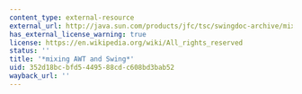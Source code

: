 ```yaml
---
content_type: external-resource
external_url: http://java.sun.com/products/jfc/tsc/swingdoc-archive/mixing.html
has_external_license_warning: true
license: https://en.wikipedia.org/wiki/All_rights_reserved
status: ''
title: '*mixing AWT and Swing*'
uid: 352d18bc-bfd5-4495-88cd-c608bd3bab52
wayback_url: ''
---
```

